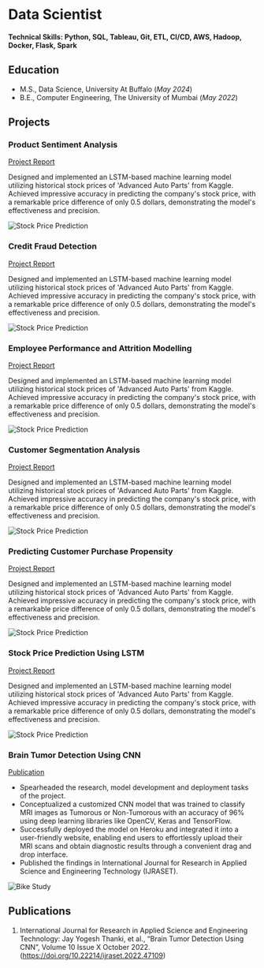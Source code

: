 # Data Scientist

#### Technical Skills: Python, SQL, Tableau, Git, ETL, CI/CD, AWS, Hadoop, Docker, Flask, Spark 

## Education							       		
- M.S., Data Science, University At Buffalo  (_May 2024_)	 			        		
- B.E., Computer Engineering, The University of Mumbai (_May 2022_)

## Projects
### Product Sentiment Analysis
[Project Report](https://drive.google.com/file/d/1F9zw2iQxF6zAD56bTwn5niXEtaRmrNDa/view?usp=sharing)

Designed and implemented an LSTM-based machine learning model utilizing historical stock prices of 'Advanced Auto Parts' from Kaggle.
Achieved impressive accuracy in predicting the company's stock price, with a remarkable price difference of only 0.5 dollars, demonstrating the model's effectiveness and precision.

![Stock Price Prediction](assets/img/sentiment.jpg)

### Credit Fraud Detection
[Project Report](https://drive.google.com/file/d/1F9zw2iQxF6zAD56bTwn5niXEtaRmrNDa/view?usp=sharing)

Designed and implemented an LSTM-based machine learning model utilizing historical stock prices of 'Advanced Auto Parts' from Kaggle.
Achieved impressive accuracy in predicting the company's stock price, with a remarkable price difference of only 0.5 dollars, demonstrating the model's effectiveness and precision.

![Stock Price Prediction](assets/img/creditcardfraud.png)
### Employee Performance and Attrition Modelling
[Project Report](https://drive.google.com/file/d/1F9zw2iQxF6zAD56bTwn5niXEtaRmrNDa/view?usp=sharing)

Designed and implemented an LSTM-based machine learning model utilizing historical stock prices of 'Advanced Auto Parts' from Kaggle.
Achieved impressive accuracy in predicting the company's stock price, with a remarkable price difference of only 0.5 dollars, demonstrating the model's effectiveness and precision.

![Stock Price Prediction](assets/img/Employee-performance-cover-2.png)

### Customer Segmentation Analysis
[Project Report](https://drive.google.com/file/d/1F9zw2iQxF6zAD56bTwn5niXEtaRmrNDa/view?usp=sharing)


Designed and implemented an LSTM-based machine learning model utilizing historical stock prices of 'Advanced Auto Parts' from Kaggle.
Achieved impressive accuracy in predicting the company's stock price, with a remarkable price difference of only 0.5 dollars, demonstrating the model's effectiveness and precision.

![Stock Price Prediction](assets/img/CustomerSegmentation.jpg)

### Predicting Customer Purchase Propensity
[Project Report](https://drive.google.com/file/d/1F9zw2iQxF6zAD56bTwn5niXEtaRmrNDa/view?usp=sharing)


Designed and implemented an LSTM-based machine learning model utilizing historical stock prices of 'Advanced Auto Parts' from Kaggle.
Achieved impressive accuracy in predicting the company's stock price, with a remarkable price difference of only 0.5 dollars, demonstrating the model's effectiveness and precision.

![Stock Price Prediction](assets/img/customerpropensity.png)

### Stock Price Prediction Using LSTM
[Project Report](https://drive.google.com/file/d/1F9zw2iQxF6zAD56bTwn5niXEtaRmrNDa/view?usp=sharing)


Designed and implemented an LSTM-based machine learning model utilizing historical stock prices of 'Advanced Auto Parts' from Kaggle.
Achieved impressive accuracy in predicting the company's stock price, with a remarkable price difference of only 0.5 dollars, demonstrating the model's effectiveness and precision.

![Stock Price Prediction](/assets/img/stockpriceprediction.jpg)

### Brain Tumor Detection Using CNN
[Publication](https://doi.org/10.22214/ijraset.2022.47109)

-	Spearheaded the research, model development and deployment tasks of the project.
-	Conceptualized a customized CNN model that was trained to classify MRI images as Tumorous or Non-Tumorous with an accuracy of 96% using deep learning libraries like OpenCV, Keras and TensorFlow.
-	Successfully deployed the model on Heroku and integrated it into a user-friendly website, enabling end users to effortlessly upload their MRI scans and obtain diagnostic results through a convenient drag and drop interface.
-	Published the findings in International Journal for Research in Applied Science and Engineering Technology (IJRASET).

![Bike Study](/assets/img/braintumordetection.jpg)


## Publications
1. International Journal for Research in Applied Science and Engineering Technology: Jay Yogesh Thanki, et al., “Brain Tumor Detection Using CNN”, Volume 10 Issue X October 2022.
 (https://doi.org/10.22214/ijraset.2022.47109)

